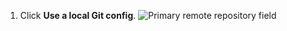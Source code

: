 1. Click **Use a local Git config**.
![Primary remote repository field](/assets/images/help/desktop/local-git-config.png)
